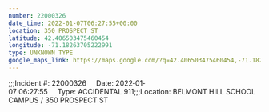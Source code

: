 ```yaml
---
number: 22000326
date_time: 2022-01-07T06:27:55+00:00
location: 350 PROSPECT ST
latitude: 42.406503475460454
longitude: -71.18263705222991
type: UNKNOWN TYPE
google_maps_link: https://maps.google.com/?q=42.406503475460454,-71.18263705222991
---
```


;;;Incident #: 22000326     Date: 2022‐01‐07 06:27:55     Type: ACCIDENTAL 911;;;Location: BELMONT HILL SCHOOL CAMPUS / 350 PROSPECT ST
